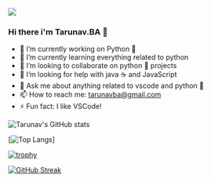 ![](https://komarev.com/ghpvc/?username=TarunavBA&style=flat-square)

### Hi there  i'm Tarunav.BA 👋





- 🔭 I’m currently working on Python 🐍
- 🌱 I’m currently learning everything related to python
- 👯 I’m looking to collaborate on python 🐍 projects
- 🤔 I’m looking for help with java ☕ and JavaScript
- 💬 Ask me about anything related to vscode and python 🐍
- 📫 How to reach me: tarunavba@gmail.com
- ⚡ Fun fact: I like VSCode! 


![Tarunav's GitHub stats](https://github-readme-stats.vercel.app/api?username=TarunavBA&theme=synthwave&show_icons=true)

[![Top Langs](https://github-readme-stats.vercel.app/api/top-langs/?username=TarunavBA)]

[![trophy](https://github-profile-trophy.vercel.app/?username=TarunavBA&theme=onedark)](https://github.com/TarunavBA)

[![GitHub Streak](http://github-readme-streak-stats.herokuapp.com?user=TarunavBA&theme=flag-india)](https://git.io/streak-stats)



